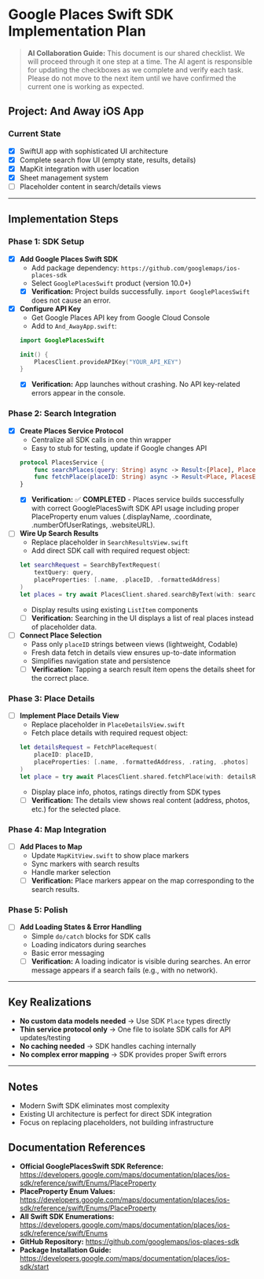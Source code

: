 # Google Places Swift SDK Implementation Plan

> **AI Collaboration Guide:**
> This document is our shared checklist. We will proceed through it one step at a time. The AI agent is responsible for updating the checkboxes as we complete and verify each task. Please do not move to the next item until we have confirmed the current one is working as expected.

## Project: And Away iOS App

### Current State
- [x] SwiftUI app with sophisticated UI architecture
- [x] Complete search flow UI (empty state, results, details)
- [x] MapKit integration with user location
- [x] Sheet management system
- [ ] Placeholder content in search/details views

---

## Implementation Steps

### Phase 1: SDK Setup
- [x] **Add Google Places Swift SDK**
   - Add package dependency: `https://github.com/googlemaps/ios-places-sdk`
   - Select `GooglePlacesSwift` product (version 10.0+)
   - [x] **Verification:** Project builds successfully. `import GooglePlacesSwift` does not cause an error.

- [x] **Configure API Key**
   - Get Google Places API key from Google Cloud Console
   - Add to `And_AwayApp.swift`:
   ```swift
   import GooglePlacesSwift
   
   init() {
       PlacesClient.provideAPIKey("YOUR_API_KEY")
   }
   ```
   - [x] **Verification:** App launches without crashing. No API key-related errors appear in the console.

### Phase 2: Search Integration
- [x] **Create Places Service Protocol**
   - Centralize all SDK calls in one thin wrapper
   - Easy to stub for testing, update if Google changes API
   ```swift
   protocol PlacesService {
       func searchPlaces(query: String) async -> Result<[Place], PlacesError>
       func fetchPlace(placeID: String) async -> Result<Place, PlacesError>
   }
   ```
   - [x] **Verification:** ✅ **COMPLETED** - Places service builds successfully with correct GooglePlacesSwift SDK API usage including proper PlaceProperty enum values (.displayName, .coordinate, .numberOfUserRatings, .websiteURL).

- [ ] **Wire Up Search Results**
   - Replace placeholder in `SearchResultsView.swift`
   - Add direct SDK call with required request object:
   ```swift
   let searchRequest = SearchByTextRequest(
       textQuery: query,
       placeProperties: [.name, .placeID, .formattedAddress]
   )
   let places = try await PlacesClient.shared.searchByText(with: searchRequest)
   ```
   - Display results using existing `ListItem` components
   - [ ] **Verification:** Searching in the UI displays a list of real places instead of placeholder data.

- [ ] **Connect Place Selection**
   - Pass only `placeID` strings between views (lightweight, Codable)
   - Fresh data fetch in details view ensures up-to-date information
   - Simplifies navigation state and persistence
   - [ ] **Verification:** Tapping a search result item opens the details sheet for the correct place.

### Phase 3: Place Details
- [ ] **Implement Place Details View**
   - Replace placeholder in `PlaceDetailsView.swift`
   - Fetch place details with required request object:
   ```swift
   let detailsRequest = FetchPlaceRequest(
       placeID: placeID,
       placeProperties: [.name, .formattedAddress, .rating, .photos]
   )
   let place = try await PlacesClient.shared.fetchPlace(with: detailsRequest)
   ```
   - Display place info, photos, ratings directly from SDK types
   - [ ] **Verification:** The details view shows real content (address, photos, etc.) for the selected place.

### Phase 4: Map Integration
- [ ] **Add Places to Map**
   - Update `MapKitView.swift` to show place markers
   - Sync markers with search results
   - Handle marker selection
   - [ ] **Verification:** Place markers appear on the map corresponding to the search results.

### Phase 5: Polish
- [ ] **Add Loading States & Error Handling**
   - Simple `do/catch` blocks for SDK calls
   - Loading indicators during searches
   - Basic error messaging
   - [ ] **Verification:** A loading indicator is visible during searches. An error message appears if a search fails (e.g., with no network).

---

## Key Realizations
- **No custom data models needed** → Use SDK `Place` types directly
- **Thin service protocol only** → One file to isolate SDK calls for API updates/testing
- **No caching needed** → SDK handles caching internally
- **No complex error mapping** → SDK provides proper Swift errors

---

## Notes
- Modern Swift SDK eliminates most complexity
- Existing UI architecture is perfect for direct SDK integration
- Focus on replacing placeholders, not building infrastructure

## Documentation References
- **Official GooglePlacesSwift SDK Reference:** https://developers.google.com/maps/documentation/places/ios-sdk/reference/swift/Enums/PlaceProperty
- **PlaceProperty Enum Values:** https://developers.google.com/maps/documentation/places/ios-sdk/reference/swift/Enums/PlaceProperty
- **All Swift SDK Enumerations:** https://developers.google.com/maps/documentation/places/ios-sdk/reference/swift/Enums
- **GitHub Repository:** https://github.com/googlemaps/ios-places-sdk
- **Package Installation Guide:** https://developers.google.com/maps/documentation/places/ios-sdk/start